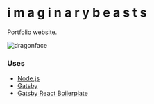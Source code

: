 # i m a g i n a r y b e a s t s
Portfolio website.

![dragonface](https://github.com/demonography/imaginarybeasts/static/dragonface.png)

### Uses
*  [Node.js](http://nodejs.org)
*  [Gatsby](https://www.gatsbyjs.org/docs/)
*  [Gatsby React Boilerplate](https://github.com/PrototypeInteractive/gatsby-react-boilerplate)
